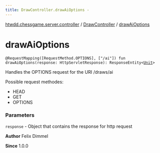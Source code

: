 ```yaml
---
title: DrawController.drawAiOptions - 
---
```


[htwdd.chessgame.server.controller](../index.html) / [DrawController](index.html) / [drawAiOptions](./draw-ai-options.html)

# drawAiOptions

`@RequestMapping([RequestMethod.OPTIONS], ["/ai"]) fun drawAiOptions(response: HttpServletResponse): ResponseEntity<`[`Unit`](https://kotlinlang.org/api/latest/jvm/stdlib/kotlin/-unit/index.html)`>`

Handles the OPTIONS request for the URI /draws/ai

Possible request methodes:

* HEAD
* GET
* OPTIONS

### Parameters

`response` - Object that contains the response for http request

**Author**
Felix Dimmel

**Since**
1.0.0

